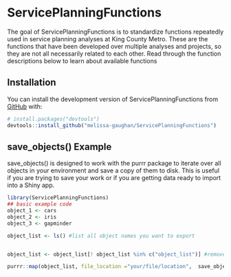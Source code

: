
<!-- README.md is generated from README.Rmd. Please edit that file -->

# ServicePlanningFunctions

<!-- badges: start -->
<!-- badges: end -->

The goal of ServicePlanningFunctions is to standardize functions
repeatedly used in service planning analyses at King County Metro. These
are the functions that have been developed over multiple analyses and
projects, so they are not all necessarily related to each other. Read
through the function descriptions below to learn about available
functions

## Installation

You can install the development version of ServicePlanningFunctions from
[GitHub](https://github.com/) with:

``` r
# install.packages("devtools")
devtools::install_github("melissa-gaughan/ServicePlanningFunctions")
```

## save_objects() Example

save_objects() is designed to work with the purrr package to iterate
over all objects in your environment and save a copy of them to disk.
This is useful if you are trying to save your work or if you are getting
data ready to import into a Shiny app.

``` r
library(ServicePlanningFunctions)
## basic example code
object_1 <- cars
object_2 <- iris
object_3 <- gapminder

object_list <- ls() #list all object names you want to export


object_list <- object_list[! object_list %in% c("object_list")] #remove the list of objects from the list of names of objects to export

purrr::map(object_list, file_location ="your/file/location",  save_objects) #choose where the files should write to disk
```
